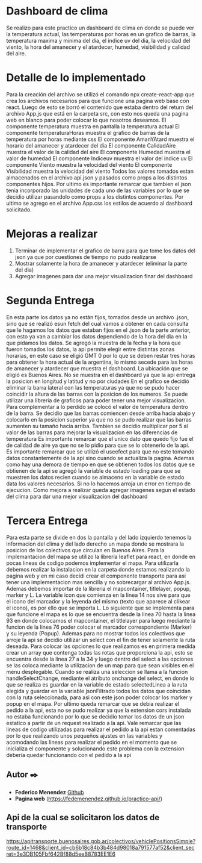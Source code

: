 # Dashboard de clima
Se realizo para este practico un dashboard de clima en donde se puede ver la temperatura actual, las temperaturas por horas en un grafico de barras, la temperatura maxima y minima del dia, el indice uv del dia, la velocidad del viento, la hora del amanecer y el atardecer, humedad, visibilidad y calidad del aire.

# Detalle de lo implementado
Para la creación del archivo se utilizó el comando npx create-react-app que crea los archivos necesarios para que funcione una pagina web base con react. Luego de esto se borró el contenido que estaba dentro del return del archivo App.js que está en la carpeta src, con esto nos queda una pagina web en blanco para poder colocar lo que nosotros deseamos.
El componente temperatura muestra en pantalla la temperatura actual
El componente temperaturaHoras muestra el grafico de barras de la temperatura por horas mediante css
El componente AmanYAtard muestra el horario del amanecer y atardecer del dia
El componente CalidadAire muestra el valor de la calidad del aire
El componente Humedad muestra el valor de humedad
El componente Indiceuv muestra el valor del indice uv
El componente Viento muestra la velocidad del viento
El componente Visibilidad muestra la velocidad del viento
Todos los valores tomados estan almacenados en el archivo api.json y pasados como props a los distintos componentes hijos.
Por ultimo es importante remarcar que tambien el json tenia incorporado las unidades de cada uno de las variables por lo que se decidio utilizar pasandolo como props a los distintos componentes.
Por ultimo se agrego en el archivo App.css los estilos de acuerdo al dashboard solicitado.

# Mejoras a realizar
1. Terminar de implementar el grafico de barra para que tome los datos del json ya que por cuestiones de tiempo no pudo realizarse
2. Mostrar solamente la hora de amanecer y atardecer (eliminar la parte del dia)
3. Agregar imagenes para dar una mejor visualizacion finar del dashboard

# Segunda Entrega
En esta parte los datos ya no están fijos, tomados desde un archivo .json, sino que se realizó esun fetch del cual vamos a obtener en cada consulta que le hagamos los datos que estaban fijos en el .json de la parte anterior, con esto ya van a cambiar los datos dependiendo de la hora del dia en la que pidamos los datos.
Se agregó la muestra de la fecha y la hora que fueron tomados los datos, la api permite elegir entre distintas zonas horarias, en este caso se eligió GMT 0 por lo que se deben restar tres horas para obtener la hora actual de la argentina, lo mismo secede para las horas de amanecer y atardecer que muestra el dashboard. La ubicación que se eligió es Buenos Aires. No se muestra en el dashboard ya que la api entrega la posicion en longitud y latitud y no por ciudades
En el grafico se decidió eliminar la barra lateral con las temperaturas ya que no se pudo hacer coincidir la altura de las barras con la posicion de los numeros. Se puede utilizar una libreria de graficos para poder tener una mejor visualizacion. Para complementar a lo perdido se colocó el valor de temperatura dentro de la barra. Se decidio que las barras comiencen desde arriba hacia abajo y colocarlo en la posicion superior ya que no se pudo realizar que las barras aumenten su tamaño hacia arriba. Tambien se decidio multiplicar por 5 al valor de las barras para mejorar la visualizacion en las diferencias de temperatura
Es importante remarcar que el unico dato que quedo fijo fue el de calidad de aire ya que no se lo pidio para que se lo obtenerlo de la api.
Es importante remarcar que se utilizó el useefect para que no este tomando datos constantemente de la api sino cuando se actualiza la pagina. Ademas como hay una demora de tiempo en que se obtienen todos los datos que se obtienen de la api se agregó la variable de estado loading para que se muestren los datos recien cuando se almaceno en la variable de estado data los valores necesarios. Si no lo hacemos arroja un error en tiempo de ejecucion. 
Como mejora a realizar queda agregar imagenes segun el estado del clima para dar una mejor visualizacion del dashboard

# Tercera Entrega
Para esta parte se divide en dos la pantalla y del lado izquierdo tenemos la informacion del clima y del lado derecho un mapa donde se mostrara la posicion de los colectivos que circulan en Buenos Aires.
Para la implemantacion del mapa se utilizo la libreria leaflet para react, en donde en pocas lineas de codigo podemos implementar el mapa. Para utilizarla debemos realizar la instalacion en la carpeta donde estamos realizando la pagina web y en mi caso decidi crear el componente transporte  para asi tener una implementacion mas sencilla y no sobrecargar al archivo App.js. Ademas debemos importar de la libreria el mapcontainer, titlelayer, popup, marker y L.
La variable icon que comienza en la linea 14 nos sive para que el icono del marcador y la leyenda del mismo (texto que aparece al clikear el icono), es por ello que se importa L.
Lo siguiente que se implementa para que funcione el mapa es lo que se encuentra desde la linea 70 hasta la linea 93 en donde colocamos el mapcontainer, el titlelayer para luego mediante la funcion de la linea 76 poder colocar el marcador correspondiente (Marker) y su leyenda (Popup).
Ademas para no mostrar todos los colectivos que arroje la api se decidio utilizar un select con el fin de tener solamente la ruta deseada. Para colocar las opciones lo que realizamos es en primera medida crear un array que contenga todas las rotas que proporciona la api, esto se encuentra desde la linea 27 a la 34 y luego dentro del select a las opciones se las coloca mediante la utilizacion de un map para que sean visibles en el menu desplegable.
Cuando se realiza una seleccion se llama a la funcion handleSelectChange, mediante el atributo onchange del select, en donde lo que se realiza es guardar en la variable de estado selectedLinea a la ruta elegida y guardar en la variable jsonFiltrado todos los datos que coincidan con la ruta seleccionada, para asi con este json poder colocar los marker y popup en el mapa.
Por ultimo queda remarcar que se debia realizar el pedido a la api, esta no se pudo realizar ya que la extension cors instalada no estaba funcionando por lo que se decidio tomar los datos de un json estatico a partir de un request realizado a la api. Vale remarcar que las lineas de codigo utilizadas para realizar el pedido a la api estan comentadas por lo que realizando unos pequeños ajustes en las variables y acomodando las lineas para realizar el pedido en el momento que se inicializa el componente y solucionando este problema con la extension deberia quedar funcionando con el pedido a la api 

## Autor ✒️
* **Federico Menendez**  [Github](https://github.com/FedeMenendez)
* **Pagina web** (https://fedemenendez.github.io/practico-api/)

## Api de la cual se solicitaron los datos de transporte
https://apitransporte.buenosaires.gob.ar/colectivos/vehiclePositionsSimple?route_id=1468&client_id=cb6b18c84b3b484d98018a791577af52&client_secret=3e3DB105Fbf642Bf88d5eeB8783EE1E6
